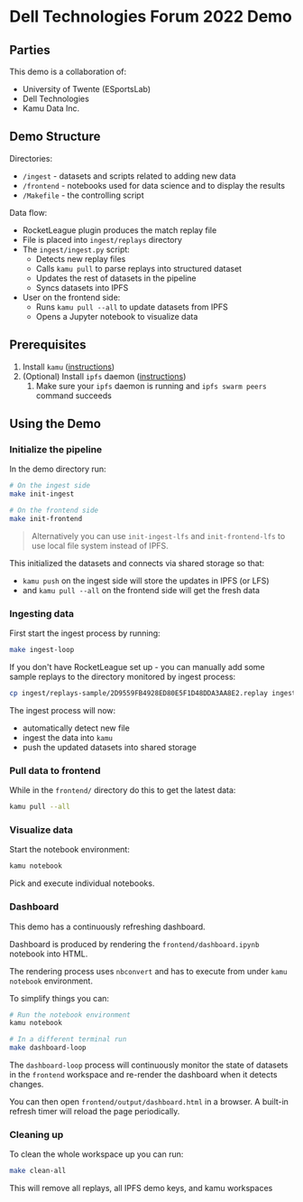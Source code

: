 # Dell Technologies Forum 2022 Demo


## Parties
This demo is a collaboration of:
- University of Twente (ESportsLab)
- Dell Technologies
- Kamu Data Inc.


## Demo Structure
Directories:
- `/ingest` - datasets and scripts related to adding new data
- `/frontend` - notebooks used for data science and to display the results
- `/Makefile` - the controlling script

Data flow:
- RocketLeague plugin produces the match replay file
- File is placed into `ingest/replays` directory
- The `ingest/ingest.py` script:
  - Detects new replay files
  - Calls `kamu pull` to parse replays into structured dataset
  - Updates the rest of datasets in the pipeline
  - Syncs datasets into IPFS
- User on the frontend side:
  - Runs `kamu pull --all` to update datasets from IPFS
  - Opens a Jupyter notebook to visualize data


## Prerequisites
1. Install `kamu` ([instructions](https://docs.kamu.dev/cli/get-started/installation/))
2. (Optional) Install `ipfs` daemon ([instructions](https://docs.ipfs.tech/install/command-line/#official-distributions))
   1. Make sure your `ipfs` daemon is running and `ipfs swarm peers` command succeeds


## Using the Demo

### Initialize the pipeline
In the demo directory run:
```bash
# On the ingest side
make init-ingest

# On the frontend side
make init-frontend
```

> Alternatively you can use `init-ingest-lfs` and `init-frontend-lfs` to use local file system instead of IPFS.

This initialized the datasets and connects via shared storage so that:
- `kamu push` on the ingest side will store the updates in IPFS (or LFS)
- and `kamu pull --all` on the frontend side will get the fresh data


### Ingesting data
First start the ingest process by running:
```bash
make ingest-loop
```

If you don't have RocketLeague set up - you can manually add some sample replays to the directory monitored by ingest process:
```bash
cp ingest/replays-sample/2D9559FB4928ED80E5F1D48DDA3AA8E2.replay ingest/replays/
```

The ingest process will now:
- automatically detect new file
- ingest the data into `kamu`
- push the updated datasets into shared storage


### Pull data to frontend
While in the `frontend/` directory do this to get the latest data:
```bash
kamu pull --all
```

### Visualize data
Start the notebook environment:
```bash
kamu notebook
```

Pick and execute individual notebooks.


### Dashboard
This demo has a continuously refreshing dashboard.

Dashboard is produced by rendering the `frontend/dashboard.ipynb` notebook into HTML.

The rendering process uses `nbconvert` and has to execute from under `kamu notebook` environment.

To simplify things you can:
```bash
# Run the notebook environment
kamu notebook

# In a different terminal run
make dashboard-loop
```

The `dashboard-loop` process will continuously monitor the state of datasets in the `frontend` workspace and re-render the dashboard when it detects changes.

You can then open `frontend/output/dashboard.html` in a browser. A built-in refresh timer will reload the page periodically.


### Cleaning up
To clean the whole workspace up you can run:
```bash
make clean-all
```

This will remove all replays, all IPFS demo keys, and kamu workspaces
